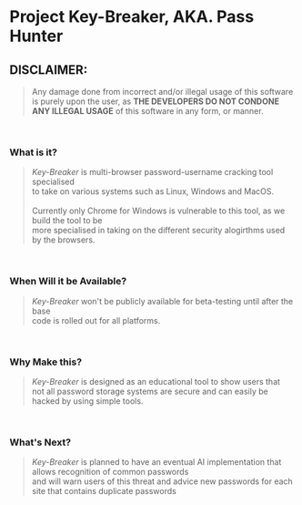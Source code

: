 # Project Key-Breaker, AKA. Pass Hunter  

## **DISCLAIMER:**
> Any damage done from incorrect and/or illegal usage of this software is purely upon the user, as **__THE DEVELOPERS DO NOT CONDONE ANY ILLEGAL USAGE__** of this software in any form, or manner.
<br>

### **What is it?**
>    *Key-Breaker* is multi-browser password-username cracking tool specialised <br>
>    to take on various systems such as Linux, Windows and MacOS. <br>
>    <br>
>    Currently only Chrome for Windows is vulnerable to this tool, as we build the tool to be <br> 
>    more specialised in taking on the different security alogirthms used by the browsers. 


<br>

### **When Will it be Available?**
>   *Key-Breaker* won't be publicly available for beta-testing until after the base<br>
>   code is rolled out for all platforms.

<br>

### **Why Make this?**
>    *Key-Breaker* is designed as an educational tool to show users that <br>
>   not all password storage systems are secure and can easily be hacked by using simple tools.

<br>

### **What's Next?**
>   *Key-Breaker* is planned to have an eventual AI implementation that allows recognition of common passwords <br> and will warn users of this threat and advice new passwords for each site that contains duplicate passwords